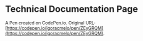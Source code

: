 # Technical Documentation Page

A Pen created on CodePen.io. Original URL: [https://codepen.io/igoracmelo/pen/ZEyGRQM](https://codepen.io/igoracmelo/pen/ZEyGRQM).


